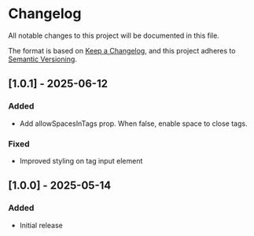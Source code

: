 # Changelog

All notable changes to this project will be documented in this file.

The format is based on [Keep a Changelog](https://keepachangelog.com/en/1.1.0/),
and this project adheres to [Semantic Versioning](https://semver.org/spec/v2.0.0.html).

## [1.0.1] - 2025-06-12

### Added

- Add allowSpacesInTags prop. When false, enable space to close tags.

### Fixed

- Improved styling on tag input element

## [1.0.0] - 2025-05-14

### Added

- Initial release
